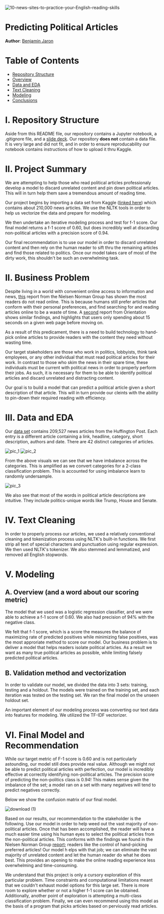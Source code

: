 ![10-news-sites-to-practice-your-English-reading-skills](https://github.com/bmjaron/capstone/assets/115658357/3ac7c034-9639-4c8e-a663-8d2f3b287608)

# Predicting Political Articles

**Author**: [Benjamin Jaron](mailto:bmjaron@gmail.com)

# Table of Contents
* [Repository Structure](#I.Structure)
* [Overview](#II.Overview)
* [Data and EDA](#III.EDA)
* [Text Cleaning](#IV.Cleaning)
* [Modeling](#V.Modeling)
* [Conclusions](#VI.Conclusions)

# I. Repository Structure

Aside from this README file, our repository contains a Jupyter notebook, a .gitignore file, and a [slide deck](https://github.com/bmjaron/capstone/blob/main/slide_deck.pdf). Our repository **does not** contain a data file. It is very large and did not fit, and in order to ensure reproducability our notebook contains instructions of how to upload it thru Kaggle.

# II. Project Summary

We are attempting to help those who read political articles professionaly develop a model to discard unrelated content and pin down political articles. This will in turn help them save a tremendous amount of reading time.

Our project begins by importing a data set from Kaggle ([linked here](https://www.kaggle.com/datasets/rmisra/news-category-dataset)) which contains about 210,000 news articles. We use the NLTK tools in order to help us vectorize the data and prepare for modeling.

We then undertake an iterative modeling process and test for f-1 score. Our final model returns a f-1 score of 0.60, but does incredibly well at discarding non-political articles with a precision score of 0.94.

Our final recommendation is to use our model in order to discard unrelated content and then rely on the human reader to sift thru the remaining articles and find those related to politics. Once our model takes care of most of the dirty work, this shouldn't be such an overwhelming task.

# II. Business Problem

Despite living in a world with convenient online access to information and news, [this](https://www.nngroup.com/articles/how-people-read-online/) report from the Nielsen Norman Group has shown the most readers do not read online. This is because humans still prefer articles that conform with their personal preferences, and find searching for and reading articles online to be a waste of time. A [second](https://www.orientation.agency/insights/how-people-read-online) report from Orientation shows similar findings, and highlights that users only spending about 15 seconds on a given web page before moving on.

As a result of this predicament, there is a need to build technology to hand-pick online articles to provide readers with the content they need without wasting time.

Our target stakeholders are those who work in politics, lobbyists, think tank employees, or any other individual that must read political articles for their work. In contrast to those who skim the news in their spare time, these individuals must be current with political news in order to properly perform their jobs. As such, it is necessary for them to be able to identify political articles and discard unrelated and distracting content.

Our goal is to build a model that can predict a political article given a short description of that article. This will in turn provide our cleints with the ability to pin-down their required reading with efficiency.

# III. Data and EDA

Our [data set](https://www.kaggle.com/datasets/rmisra/news-category-dataset) contains 209,527 news articles from the Huffington Post. Each entry is a different article containing a link, headline, category, short description, authors and date. There are 42 distinct categories of articles.

![pic_1](https://github.com/bmjaron/capstone/assets/115658357/d0c4f63e-3488-4e3e-a034-b25750b122d0)
![pic_2](https://github.com/bmjaron/capstone/assets/115658357/3de44006-a34d-4b0b-8b96-ce4d2d6d3940)

From the above visuals we can see that we have imbalance across the categories. This is amplified as we convert categories for a 2-class classification problem. This is accounted for using imbalance learn to randomly undersample.

![pic_3](https://github.com/bmjaron/capstone/assets/115658357/8a626f9b-fb52-49b0-92e7-674135b161c1)

We also see that most of the words in political article descriptions are intuitive. They include politics-unique words like Trump, House and Senate.

# IV. Text Cleaning

In order to properly process our articles, we used a relatively conventional cleaning and tokenization process using NLTK's built-in functions. We first strip all text of special characters and punctuation using regular expression. We then used NLTK's tokenizer. We also stemmed and lemmatized, and removed all English stopwords.

# V. Modeling

## A. Overview (and a word about our scoring metric)

The model that we used was a logistic regression classifier, and we were able to achieve a f-1 score of 0.60. We also had precision of 94% with the negative class.

We felt that f-1 score, which is a score the measures the balance of maximizing rate of predicted positives while minimizing false positives, was the most approriate method to score our model. Our business problem is to deliver a model that helps readers isolate political articles. As a result we want as many true political articles as possible, while limiting falsely predicted political articles. 

## B. Validation method and vectorization

In order to validate our model, we divided the data into 3 sets: training, testing and a holdout. The models were trained on the training set, and each iteration was tested on the testing set. We ran the final model on the unseen holdout set.

An important element of our modeling process was converting our text data into features for modeling. We utilized the TF-IDF vectorizer.

# VI. Final Model and Recommendation

While our target metric of F-1 score is 0.60 and is not particularly astounding, our model still does provide real value. Although we might not be able to predict political articles with perfection, our model is incredibly effective at correctly identifying non-political articles. The precision score of predicting the non-politics class is 0.94! This makes sense given the imbalance of the set; a model ran on a set with many negatives will tend to predict negatives correctly.

Below we show the confusion matrix of our final model.

![download (1)](https://github.com/bmjaron/capstone/assets/115658357/58a8fab8-a3d6-4d08-9976-21a8114255b9)


Based on our results, our recommendation to the stakeholder is the following. Use our model in order to help weed out the vast majority of non-political articles. Once that has been accomplished, the reader will have a much easier time using his human eyes to select the political articles from the non-political articles. This conforms with the findings we found in the Nielsen Norman Group [report](https://www.nngroup.com/articles/how-people-read-online/); readers like the control of hand-picking preferred articles! Our model h elps with that job; we can eliminate the vast majority of unrelated content and let the human reader do what he does best. This provides an opening to make the online reading experience less overwhelming and time-consuming.

We understand that this project is only a cursory exploration of this particular problem. Time constraints and computational limitations meant that we couldn't exhaust model options for this large set. There is more room to explore whether or not a higher f-1 score can be obtained. Additionally, another point of exploration is attempting a multi-class classification problem. Finally, we can even recommend using this model as the basis of a program that picks articles based on perviously read articles. 

